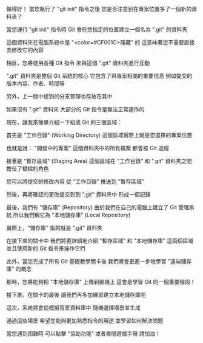 做得好！
當您執行了 "git init" 指令之後
您是否注意到在專案位置多了一個新的資料夾？

當您運行 "git init" 指令時
Git 會在您指定的位置建立一個名為 ".git" 的資料夾

這個資料夾在電腦系統中是 "<color=#CF001C>隱藏</color>" 的
這意味著您不需要直接去修改它的內容

相反，您將使用各種 Git 指令
來與這個 ".git" 資料夾進行互動


".git" 資料夾是整個 Git 系統的核心
它包含了與專案相關的重要信息
例如提交的版本內容、作者、時間等

另外，上一關中提到的分支管理也存放在其中

如果沒有 ".git" 資料夾
大部分的 Git 指令是無法正常運作的


現在，讓我來簡單介紹一下組成 Git 的三個區域： 

首先是 "工作目錄" (Working Directory)
這個區域實際上就是您選擇的專案位置

也就是說：
"開發中的專案" 這個資料夾中的所有檔案
都會被 Git 追蹤

接著是 "暫存區域" (Staging Area)
這個區域在 "工作目錄" 和 ".git" 資料夾之間
擔任了橋樑的角色

您可以將提交的修改內容
從 "工作目錄" 推送到 "暫存區域"

然後，再將確認的更改提交到到 ".git" 資料夾中
形成一個記錄

最後，我們有 "儲存庫" (Repository)
由於我們在自己的電腦上建立了 Git 管理系統
所以我們稱它為 "本地儲存庫" (Local Repository)

實際上，"儲存庫" 指的就是 ".git" 資料夾

在接下來的關卡中
我們將更詳細地介紹
"暫存區域" 和 "本地儲存庫" 這兩個區域
並且使用新的 Git 指令來操作它們

此外，當您完成了所有 Git 基礎教學關卡後
我們將會更進一步地學習 "遠端儲存庫" 的概念

那時，您將能夠把 "本地儲存庫" 上傳到網絡上
這會是學習 Git 的一個重要階段！

接下來，在關卡的最後
讓我們再多加練習建立本地儲存庫吧

這次，系統將會從模擬背景資料庫中
隨機選擇場景並生成

通過這些場景
希望您能夠更加熟悉指令的用途
並學習如何解決問題

當您遇到困難時
可以點擊 "協助功能" 或者查閱遊戲手冊
請加油！

